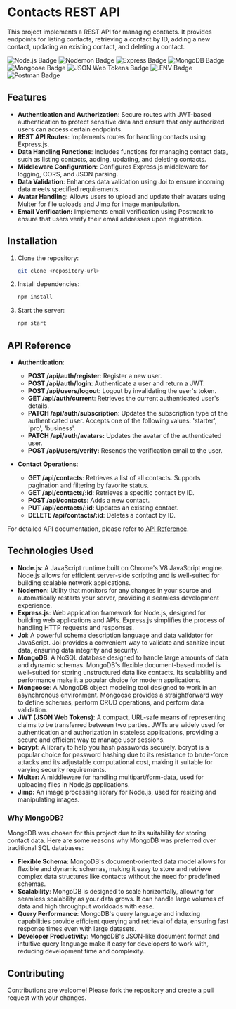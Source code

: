 # Contacts REST API

This project implements a REST API for managing contacts. It provides endpoints for listing contacts, retrieving a contact by ID, adding a new contact, updating an existing contact, and deleting a contact.

![Node.js Badge](https://img.shields.io/badge/Node.js-393?logo=nodedotjs&logoColor=fff&style=flat)
![Nodemon Badge](https://img.shields.io/badge/Nodemon-76D04B?logo=nodemon&logoColor=fff&style=flat)
![Express Badge](https://img.shields.io/badge/Express-000?logo=express&logoColor=fff&style=flat)
![MongoDB Badge](https://img.shields.io/badge/MongoDB-47A248?logo=mongodb&logoColor=fff&style=flat)
![Mongoose Badge](https://img.shields.io/badge/Mongoose-800?logo=mongoose&logoColor=fff&style=flat)
![JSON Web Tokens Badge](https://img.shields.io/badge/JSON%20Web%20Tokens-000?logo=jsonwebtokens&logoColor=fff&style=flat)
![.ENV Badge](https://img.shields.io/badge/.ENV-ECD53F?logo=dotenv&logoColor=000&style=flat)
![Postman Badge](https://img.shields.io/badge/Postman-FF6C37?logo=postman&logoColor=fff&style=flat)

## Features

- **Authentication and Authorization**: Secure routes with JWT-based authentication to protect sensitive data and ensure that only authorized users can access certain endpoints.
- **REST API Routes**: Implements routes for handling contacts using Express.js.
- **Data Handling Functions**: Includes functions for managing contact data, such as listing contacts, adding, updating, and deleting contacts.
- **Middleware Configuration**: Configures Express.js middleware for logging, CORS, and JSON parsing.
- **Data Validation**: Enhances data validation using Joi to ensure incoming data meets specified requirements.
- **Avatar Handling:** Allows users to upload and update their avatars using Multer for file uploads and Jimp for image manipulation.
- **Email Verification:** Implements email verification using Postmark to ensure that users verify their email addresses upon registration.

## Installation

1. Clone the repository:

   ```bash
   git clone <repository-url>
   ```

2. Install dependencies:

   ```bash
   npm install
   ```

3. Start the server:

   ```bash
   npm start
   ```

## API Reference

- **Authentication**:

  - **POST /api/auth/register**: Register a new user.
  - **POST /api/auth/login**: Authenticate a user and return a JWT.
  - **POST /api/users/logout**: Logout by invalidating the user's token.
  - **GET /api/auth/current**: Retrieves the current authenticated user's details.
  - **PATCH /api/auth/subscription**: Updates the subscription type of the authenticated user. Accepts one of the following values: 'starter', 'pro', 'business'.
  - **PATCH /api/auth/avatars:** Updates the avatar of the authenticated user.
  - **POST /api/users/verify:** Resends the verification email to the user.

- **Contact Operations**:
  - **GET /api/contacts**: Retrieves a list of all contacts. Supports pagination and filtering by favorite status.
  - **GET /api/contacts/:id**: Retrieves a specific contact by ID.
  - **POST /api/contacts**: Adds a new contact.
  - **PUT /api/contacts/:id**: Updates an existing contact.
  - **DELETE /api/contacts/:id**: Deletes a contact by ID.
 
For detailed API documentation, please refer to [API Reference](./API_Reference.md).

## Technologies Used

- **Node.js**: A JavaScript runtime built on Chrome's V8 JavaScript engine. Node.js allows for efficient server-side scripting and is well-suited for building scalable network applications.
- **Nodemon**: Utility that monitors for any changes in your source and automatically restarts your server, providing a seamless development experience.
- **Express.js**: Web application framework for Node.js, designed for building web applications and APIs. Express.js simplifies the process of handling HTTP requests and responses.
- **Joi**: A powerful schema description language and data validator for JavaScript. Joi provides a convenient way to validate and sanitize input data, ensuring data integrity and security.
- **MongoDB**: A NoSQL database designed to handle large amounts of data and dynamic schemas. MongoDB's flexible document-based model is well-suited for storing unstructured data like contacts. Its scalability and performance make it a popular choice for modern applications.
- **Mongoose**: A MongoDB object modeling tool designed to work in an asynchronous environment. Mongoose provides a straightforward way to define schemas, perform CRUD operations, and perform data validation.
- **JWT (JSON Web Tokens)**: A compact, URL-safe means of representing claims to be transferred between two parties. JWTs are widely used for authentication and authorization in stateless applications, providing a secure and efficient way to manage user sessions.
- **bcrypt**: A library to help you hash passwords securely. bcrypt is a popular choice for password hashing due to its resistance to brute-force attacks and its adjustable computational cost, making it suitable for varying security requirements.
- **Multer:** A middleware for handling multipart/form-data, used for uploading files in Node.js applications.
- **Jimp:** An image processing library for Node.js, used for resizing and manipulating images.

### Why MongoDB?

MongoDB was chosen for this project due to its suitability for storing contact data. Here are some reasons why MongoDB was preferred over traditional SQL databases:

- **Flexible Schema**: MongoDB's document-oriented data model allows for flexible and dynamic schemas, making it easy to store and retrieve complex data structures like contacts without the need for predefined schemas.
- **Scalability**: MongoDB is designed to scale horizontally, allowing for seamless scalability as your data grows. It can handle large volumes of data and high throughput workloads with ease.
- **Query Performance**: MongoDB's query language and indexing capabilities provide efficient querying and retrieval of data, ensuring fast response times even with large datasets.
- **Developer Productivity**: MongoDB's JSON-like document format and intuitive query language make it easy for developers to work with, reducing development time and complexity.

## Contributing

Contributions are welcome! Please fork the repository and create a pull request with your changes.
